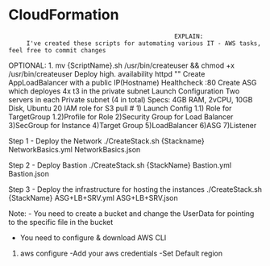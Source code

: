   # CloudFormation

                                                  EXPLAIN:
         I've created these scripts for automating various IT - AWS tasks, feel free to commit changes





OPTIONAL: 1. mv {ScriptName}.sh /usr/bin/createuser && chmod +x /usr/bin/createuser
Deploy high. availability httpd 
 ""     Create AppLoadBalancer with a public IP(Hostname) Healthcheck :80
    Create ASG which deployes 4x t3 in the private subnet
    Launch Configuration
    Two servers in each Private subnet (4 in total)
      Specs: 4GB RAM, 2vCPU, 10GB Disk, Ubuntu 20
    IAM role for S3 pull
      # 1) Launch Config 1.1) Role for TargetGroup 1.2)Profile for Role  2)Security Group for Load Balancer 
        3)SecGroup for Instance 4)Target Group 5)LoadBalancer 6)ASG 
       7)Listener 



Step 1 - Deploy the Network
./CreateStack.sh {Stackname} NetworkBasics.yml NetworkBasics.json

Step 2 - Deploy Bastion
./CreateStack.sh {StackName} Bastion.yml Bastion.json

Step 3 - Deploy the infrastructure for hosting the instances 
./CreateStack.sh {StackName} ASG+LB+SRV.yml ASG+LB+SRV.json

Note: - You need to create a bucket and change the UserData for pointing to the specific file in the bucket
 - You need to configure & download AWS CLI
1) aws configure 
    -Add your aws credentials
    -Set Default region
